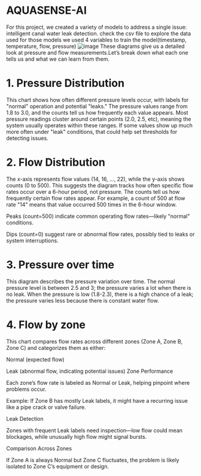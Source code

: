 # AQUASENSE-AI
For this project, we created a variety of models to address a single issue: intelligent canal water leak detection.
check the csv file to explore the data used for those models
we used 4 variables to train the model(timestamp, temperature, flow, pressure)
![image](https://github.com/user-attachments/assets/cae85159-b835-41ea-abe1-44e34791f5ed)
These diagrams give us a detailed look at pressure and flow measurements.Let’s break down what each one tells us and what we can learn from them.
# 1. Pressure Distribution
This chart shows how often different pressure levels occur, with labels for "normal" operation and potential "leaks." The pressure values range from 1.8 to 3.0, and the counts tell us how frequently each value appears.
Most pressure readings cluster around certain points (2.0, 2.5, etc), meaning the system usually operates within these ranges.
If some values show up much more often under "leak" conditions, that could help set thresholds for detecting issues.
# 2. Flow Distribution
The x-axis represents flow values (14, 16, ..., 22), while the y-axis shows counts (0 to 500). This suggests the diagram tracks how often specific flow rates occur over a 6-hour period, not pressure.
The counts tell us how frequently certain flow rates appear. For example, a count of 500 at flow rate "14" means that value occurred 500 times in the 6-hour window.

Peaks (count=500) indicate common operating flow rates—likely "normal" conditions.

Dips (count=0) suggest rare or abnormal flow rates, possibly tied to leaks or system interruptions.
# 3. Pressure over time

This diagram describes the pressure variation over time.
The normal pressure level is between 2.5 and 3; the pressure varies a lot when there is no leak.
When the pressure is low (1.8-2.3), there is a high chance of a leak; the pressure varies less because there is constant water flow. 
# 4. Flow by zone
This chart compares flow rates across different zones (Zone A, Zone B, Zone C) and categorizes them as either:

Normal (expected flow)

Leak (abnormal flow, indicating potential issues)
Zone Performance

Each zone’s flow rate is labeled as Normal or Leak, helping pinpoint where problems occur.

Example: If Zone B has mostly Leak labels, it might have a recurring issue like a pipe crack or valve failure.

Leak Detection

Zones with frequent Leak labels need inspection—low flow could mean blockages, while unusually high flow might signal bursts.

Comparison Across Zones

If Zone A is always Normal but Zone C fluctuates, the problem is likely isolated to Zone C’s equipment or design.
 

